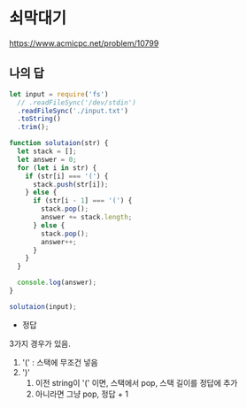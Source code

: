 # 쇠막대기

https://www.acmicpc.net/problem/10799

## 나의 답

```js
let input = require('fs')
  // .readFileSync('/dev/stdin')
  .readFileSync('./input.txt')
  .toString()
  .trim();

function solutaion(str) {
  let stack = [];
  let answer = 0;
  for (let i in str) {
    if (str[i] === '(') {
      stack.push(str[i]);
    } else {
      if (str[i - 1] === '(') {
        stack.pop();
        answer += stack.length;
      } else {
        stack.pop();
        answer++;
      }
    }
  }

  console.log(answer);
}

solutaion(input);
```

- 정답

3가지 경우가 있음.

1. '(' : 스택에 무조건 넣음
2. ')'
   1. 이전 string이 '(' 이면, 스택에서 pop, 스택 길이를 정답에 추가
   2. 아니라면 그냥 pop, 정답 + 1

